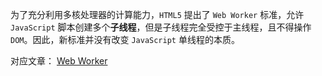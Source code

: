 为了充分利用多核处理器的计算能力，`HTML5` 提出了 `Web Worker` 标准，允许 `JavaScript` 脚本创建多个**子线程**，但是子线程完全受控于主线程，且不得操作 `DOM`。因此，新标准并没有改变 `JavaScript` 单线程的本质。


对应文章：
[Web Worker](https://juejin.cn/post/7131738631424704543)